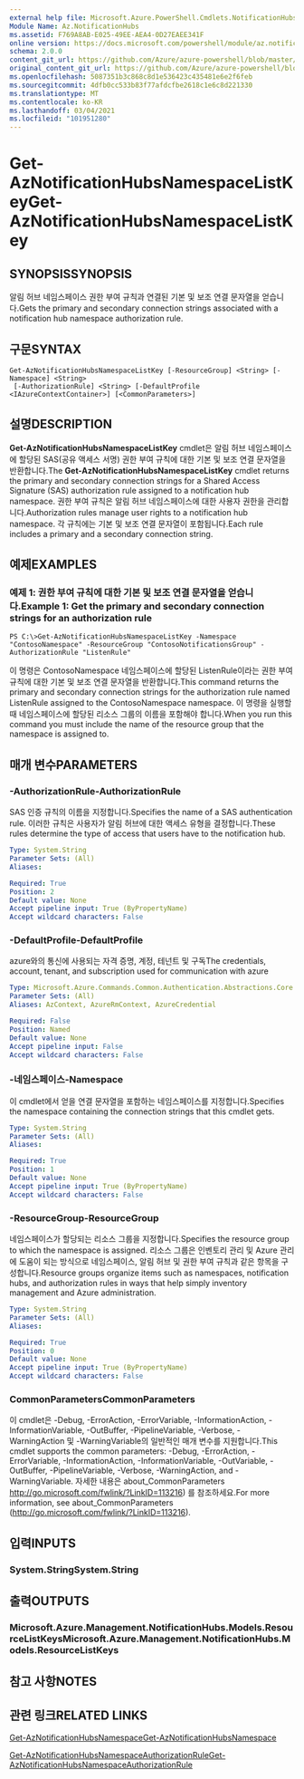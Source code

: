 ```yaml
---
external help file: Microsoft.Azure.PowerShell.Cmdlets.NotificationHubs.dll-Help.xml
Module Name: Az.NotificationHubs
ms.assetid: F769A8AB-E025-49EE-AEA4-0D27EAEE341F
online version: https://docs.microsoft.com/powershell/module/az.notificationhubs/get-aznotificationhubsnamespacelistkey
schema: 2.0.0
content_git_url: https://github.com/Azure/azure-powershell/blob/master/src/NotificationHubs/NotificationHubs/help/Get-AzNotificationHubsNamespaceListKey.md
original_content_git_url: https://github.com/Azure/azure-powershell/blob/master/src/NotificationHubs/NotificationHubs/help/Get-AzNotificationHubsNamespaceListKey.md
ms.openlocfilehash: 5087351b3c868c8d1e536423c435481e6e2f6feb
ms.sourcegitcommit: 4dfb0cc533b83f77afdcfbe2618c1e6c8d221330
ms.translationtype: MT
ms.contentlocale: ko-KR
ms.lasthandoff: 03/04/2021
ms.locfileid: "101951280"
---
```

# <span data-ttu-id="d54e7-101">Get-AzNotificationHubsNamespaceListKey</span><span class="sxs-lookup"><span data-stu-id="d54e7-101">Get-AzNotificationHubsNamespaceListKey</span></span>

## <span data-ttu-id="d54e7-102">SYNOPSIS</span><span class="sxs-lookup"><span data-stu-id="d54e7-102">SYNOPSIS</span></span>
<span data-ttu-id="d54e7-103">알림 허브 네임스페이스 권한 부여 규칙과 연결된 기본 및 보조 연결 문자열을 얻습니다.</span><span class="sxs-lookup"><span data-stu-id="d54e7-103">Gets the primary and secondary connection strings associated with a notification hub namespace authorization rule.</span></span>

## <span data-ttu-id="d54e7-104">구문</span><span class="sxs-lookup"><span data-stu-id="d54e7-104">SYNTAX</span></span>

```
Get-AzNotificationHubsNamespaceListKey [-ResourceGroup] <String> [-Namespace] <String>
 [-AuthorizationRule] <String> [-DefaultProfile <IAzureContextContainer>] [<CommonParameters>]
```

## <span data-ttu-id="d54e7-105">설명</span><span class="sxs-lookup"><span data-stu-id="d54e7-105">DESCRIPTION</span></span>
<span data-ttu-id="d54e7-106">**Get-AzNotificationHubsNamespaceListKey** cmdlet은 알림 허브 네임스페이스에 할당된 SAS(공유 액세스 서명) 권한 부여 규칙에 대한 기본 및 보조 연결 문자열을 반환합니다.</span><span class="sxs-lookup"><span data-stu-id="d54e7-106">The **Get-AzNotificationHubsNamespaceListKey** cmdlet returns the primary and secondary connection strings for a Shared Access Signature (SAS) authorization rule assigned to a notification hub namespace.</span></span>
<span data-ttu-id="d54e7-107">권한 부여 규칙은 알림 허브 네임스페이스에 대한 사용자 권한을 관리합니다.</span><span class="sxs-lookup"><span data-stu-id="d54e7-107">Authorization rules manage user rights to a notification hub namespace.</span></span>
<span data-ttu-id="d54e7-108">각 규칙에는 기본 및 보조 연결 문자열이 포함됩니다.</span><span class="sxs-lookup"><span data-stu-id="d54e7-108">Each rule includes a primary and a secondary connection string.</span></span>

## <span data-ttu-id="d54e7-109">예제</span><span class="sxs-lookup"><span data-stu-id="d54e7-109">EXAMPLES</span></span>

### <span data-ttu-id="d54e7-110">예제 1: 권한 부여 규칙에 대한 기본 및 보조 연결 문자열을 얻습니다.</span><span class="sxs-lookup"><span data-stu-id="d54e7-110">Example 1: Get the primary and secondary connection strings for an authorization rule</span></span>
```
PS C:\>Get-AzNotificationHubsNamespaceListKey -Namespace "ContosoNamespace" -ResourceGroup "ContosoNotificationsGroup" -AuthorizationRule "ListenRule"
```

<span data-ttu-id="d54e7-111">이 명령은 ContosoNamespace 네임스페이스에 할당된 ListenRule이라는 권한 부여 규칙에 대한 기본 및 보조 연결 문자열을 반환합니다.</span><span class="sxs-lookup"><span data-stu-id="d54e7-111">This command returns the primary and secondary connection strings for the authorization rule named ListenRule assigned to the ContosoNamespace namespace.</span></span>
<span data-ttu-id="d54e7-112">이 명령을 실행할 때 네임스페이스에 할당된 리소스 그룹의 이름을 포함해야 합니다.</span><span class="sxs-lookup"><span data-stu-id="d54e7-112">When you run this command you must include the name of the resource group that the namespace is assigned to.</span></span>

## <span data-ttu-id="d54e7-113">매개 변수</span><span class="sxs-lookup"><span data-stu-id="d54e7-113">PARAMETERS</span></span>

### <span data-ttu-id="d54e7-114">-AuthorizationRule</span><span class="sxs-lookup"><span data-stu-id="d54e7-114">-AuthorizationRule</span></span>
<span data-ttu-id="d54e7-115">SAS 인증 규칙의 이름을 지정합니다.</span><span class="sxs-lookup"><span data-stu-id="d54e7-115">Specifies the name of a SAS authentication rule.</span></span>
<span data-ttu-id="d54e7-116">이러한 규칙은 사용자가 알림 허브에 대한 액세스 유형을 결정합니다.</span><span class="sxs-lookup"><span data-stu-id="d54e7-116">These rules determine the type of access that users have to the notification hub.</span></span>

```yaml
Type: System.String
Parameter Sets: (All)
Aliases:

Required: True
Position: 2
Default value: None
Accept pipeline input: True (ByPropertyName)
Accept wildcard characters: False
```

### <span data-ttu-id="d54e7-117">-DefaultProfile</span><span class="sxs-lookup"><span data-stu-id="d54e7-117">-DefaultProfile</span></span>
<span data-ttu-id="d54e7-118">azure와의 통신에 사용되는 자격 증명, 계정, 테넌트 및 구독</span><span class="sxs-lookup"><span data-stu-id="d54e7-118">The credentials, account, tenant, and subscription used for communication with azure</span></span>

```yaml
Type: Microsoft.Azure.Commands.Common.Authentication.Abstractions.Core.IAzureContextContainer
Parameter Sets: (All)
Aliases: AzContext, AzureRmContext, AzureCredential

Required: False
Position: Named
Default value: None
Accept pipeline input: False
Accept wildcard characters: False
```

### <span data-ttu-id="d54e7-119">-네임스페이스</span><span class="sxs-lookup"><span data-stu-id="d54e7-119">-Namespace</span></span>
<span data-ttu-id="d54e7-120">이 cmdlet에서 얻을 연결 문자열을 포함하는 네임스페이스를 지정합니다.</span><span class="sxs-lookup"><span data-stu-id="d54e7-120">Specifies the namespace containing the connection strings that this cmdlet gets.</span></span>

```yaml
Type: System.String
Parameter Sets: (All)
Aliases:

Required: True
Position: 1
Default value: None
Accept pipeline input: True (ByPropertyName)
Accept wildcard characters: False
```

### <span data-ttu-id="d54e7-121">-ResourceGroup</span><span class="sxs-lookup"><span data-stu-id="d54e7-121">-ResourceGroup</span></span>
<span data-ttu-id="d54e7-122">네임스페이스가 할당되는 리소스 그룹을 지정합니다.</span><span class="sxs-lookup"><span data-stu-id="d54e7-122">Specifies the resource group to which the namespace is assigned.</span></span>
<span data-ttu-id="d54e7-123">리소스 그룹은 인벤토리 관리 및 Azure 관리에 도움이 되는 방식으로 네임스페이스, 알림 허브 및 권한 부여 규칙과 같은 항목을 구성합니다.</span><span class="sxs-lookup"><span data-stu-id="d54e7-123">Resource groups organize items such as namespaces, notification hubs, and authorization rules in ways that help simply inventory management and Azure administration.</span></span>

```yaml
Type: System.String
Parameter Sets: (All)
Aliases:

Required: True
Position: 0
Default value: None
Accept pipeline input: True (ByPropertyName)
Accept wildcard characters: False
```

### <span data-ttu-id="d54e7-124">CommonParameters</span><span class="sxs-lookup"><span data-stu-id="d54e7-124">CommonParameters</span></span>
<span data-ttu-id="d54e7-125">이 cmdlet은 -Debug, -ErrorAction, -ErrorVariable, -InformationAction, -InformationVariable, -OutBuffer, -PipelineVariable, -Verbose, -WarningAction 및 -WarningVariable의 일반적인 매개 변수를 지원합니다.</span><span class="sxs-lookup"><span data-stu-id="d54e7-125">This cmdlet supports the common parameters: -Debug, -ErrorAction, -ErrorVariable, -InformationAction, -InformationVariable, -OutVariable, -OutBuffer, -PipelineVariable, -Verbose, -WarningAction, and -WarningVariable.</span></span> <span data-ttu-id="d54e7-126">자세한 내용은 about_CommonParameters http://go.microsoft.com/fwlink/?LinkID=113216) 를 참조하세요.</span><span class="sxs-lookup"><span data-stu-id="d54e7-126">For more information, see about_CommonParameters (http://go.microsoft.com/fwlink/?LinkID=113216).</span></span>

## <span data-ttu-id="d54e7-127">입력</span><span class="sxs-lookup"><span data-stu-id="d54e7-127">INPUTS</span></span>

### <span data-ttu-id="d54e7-128">System.String</span><span class="sxs-lookup"><span data-stu-id="d54e7-128">System.String</span></span>

## <span data-ttu-id="d54e7-129">출력</span><span class="sxs-lookup"><span data-stu-id="d54e7-129">OUTPUTS</span></span>

### <span data-ttu-id="d54e7-130">Microsoft.Azure.Management.NotificationHubs.Models.ResourceListKeys</span><span class="sxs-lookup"><span data-stu-id="d54e7-130">Microsoft.Azure.Management.NotificationHubs.Models.ResourceListKeys</span></span>

## <span data-ttu-id="d54e7-131">참고 사항</span><span class="sxs-lookup"><span data-stu-id="d54e7-131">NOTES</span></span>

## <span data-ttu-id="d54e7-132">관련 링크</span><span class="sxs-lookup"><span data-stu-id="d54e7-132">RELATED LINKS</span></span>

[<span data-ttu-id="d54e7-133">Get-AzNotificationHubsNamespace</span><span class="sxs-lookup"><span data-stu-id="d54e7-133">Get-AzNotificationHubsNamespace</span></span>](./Get-AzNotificationHubsNamespace.md)

[<span data-ttu-id="d54e7-134">Get-AzNotificationHubsNamespaceAuthorizationRule</span><span class="sxs-lookup"><span data-stu-id="d54e7-134">Get-AzNotificationHubsNamespaceAuthorizationRule</span></span>](./Get-AzNotificationHubsNamespaceAuthorizationRule.md)


